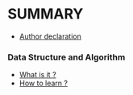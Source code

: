# SUMMARY

* [Author declaration](README.md)

### Data Structure and Algorithm
* [What is it ?](dsa/whatisit.md)
* [How to learn ?](dsa/howtolearn.md)

